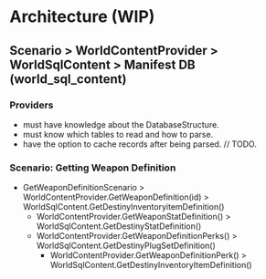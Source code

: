 # Architecture (WIP)

## Scenario > WorldContentProvider > WorldSqlContent > Manifest DB (world_sql_content)


### Providers 
- must have knowledge about the DatabaseStructure. 
- must know which tables to read and how to parse.
- have the option to cache records after being parsed. // TODO.



### Scenario: Getting Weapon Definition

- GetWeaponDefinitionScenario > WorldContentProvider.GetWeaponDefinition(id) > WorldSqlContent.GetDestinyInventoryitemDefinition()
  - WorldContentProvider.GetWeaponStatDefinition() > WorldSqlContent.GetDestinyStatDefinition()
  - WorldContentProvider.GetWeaponDefinitionPerks() > WorldSqlContent.GetDestinyPlugSetDefinition()
    - WorldContentProvider.GetWeaponDefinitionPerk() > WorldSqlContent.GetDestinyInventoryItemDefinition()

